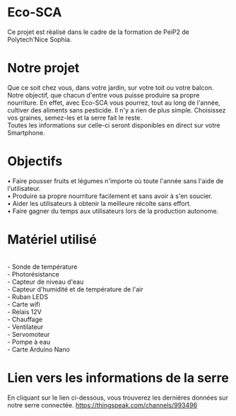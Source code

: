 # Eco-SCA
Ce projet est réalisé dans le cadre de la formation de PeiP2 de Polytech'Nice Sophia.

# Notre projet
Que ce soit chez vous, dans votre jardin, sur votre toit ou votre balcon. Notre objectif, que chacun d'entre vous puisse produire sa propre nourriture. En effet, avec Eco-SCA vous pourrez, tout au long de l'année, cultiver des aliments sans pesticide. Il n'y a rien de plus simple. Choisissez vos graines, semez-les et la serre fait le reste. 
<br>Toutes les informations sur celle-ci seront disponibles en direct sur votre Smartphone. 

# Objectifs
• Faire pousser fruits et légumes n'importe où toute l'année sans l'aide de l'utilisateur.
<br>• Produire sa propre nourriture facilement et sans avoir à s'en soucier.
<br>• Aider les utilisateurs à obtenir la meilleure récolte sans effort.
<br>• Faire gagner du temps aux utilisateurs lors de la production autonome.

# Matériel utilisé
<br>- Sonde de température
<br>- Photorésistance
<br>- Capteur de niveau d'eau
<br>- Capteur d'humidité et de température de l'air
<br>- Ruban LEDS 
<br>- Carte wifi 
<br>- Relais 12V
<br>- Chauffage
<br>- Ventilateur
<br>- Servomoteur 
<br>- Pompe à eau 
<br>- Carte Arduino Nano

# Lien vers les informations de la serre
En cliquant sur le lien ci-dessous, vous trouverez les dernières données sur notre serre connectée. 
https://thingspeak.com/channels/993496


